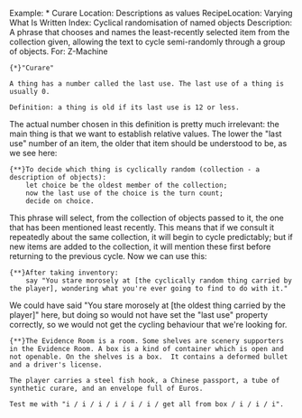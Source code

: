 Example: * Curare
Location: Descriptions as values
RecipeLocation: Varying What Is Written
Index: Cyclical randomisation of named objects
Description: A phrase that chooses and names the least-recently selected item from the collection given, allowing the text to cycle semi-randomly through a group of objects.
For: Z-Machine

  

``` inform7
{*}"Curare"

A thing has a number called the last use. The last use of a thing is usually 0.

Definition: a thing is old if its last use is 12 or less.
```

  
The actual number chosen in this definition is pretty much irrelevant: the main thing is that we want to establish relative values. The lower the "last use" number of an item, the older that item should be understood to be, as we see here:

  

``` inform7
{**}To decide which thing is cyclically random (collection - a description of objects):
	let choice be the oldest member of the collection;
	now the last use of the choice is the turn count;
	decide on choice.
```

  
This phrase will select, from the collection of objects passed to it, the one that has been mentioned least recently. This means that if we consult it repeatedly about the same collection, it will begin to cycle predictably; but if new items are added to the collection, it will mention these first before returning to the previous cycle. Now we can use this:

  

``` inform7
{**}After taking inventory:
	say "You stare morosely at [the cyclically random thing carried by the player], wondering what you're ever going to find to do with it."
```

  
We could have said "You stare morosely at [the oldest thing carried by the player]" here, but doing so would not have set the "last use" property correctly, so we would not get the cycling behaviour that we're looking for.

  

``` inform7
{**}The Evidence Room is a room. Some shelves are scenery supporters in the Evidence Room. A box is a kind of container which is open and not openable. On the shelves is a box.  It contains a deformed bullet and a driver's license.

The player carries a steel fish hook, a Chinese passport, a tube of synthetic curare, and an envelope full of Euros.

Test me with "i / i / i / i / i / i / get all from box / i / i / i".
```

